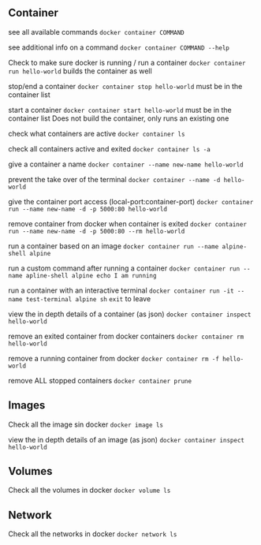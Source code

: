 ## Container
see all available commands
`docker container COMMAND`

see additional info on a command
`docker container COMMAND --help`

Check to make sure docker is running / run a container
`docker container run hello-world`
	builds the container as well

stop/end a container
`docker container stop hello-world`
	must be in the container list
	
start a container
`docker container start hello-world`
	must be in the container list
	Does not build the container, only runs an existing one

check what containers are active
`docker container ls`

check all containers active and exited
`docker container ls -a`

give a container a name
`docker container --name new-name hello-world`

prevent the take over of the terminal
`docker container --name -d hello-world`

give the container port access (local-port:container-port)
`docker container run --name new-name -d -p 5000:80 hello-world`

remove container from docker when container is exited
`docker container run --name new-name -d -p 5000:80 --rm hello-world`

run a container based on an image
`docker container run --name alpine-shell alpine`

run a custom command after running a container
`docker container run --name apline-shell alpine echo I am running`

run a container with an interactive terminal
`docker container run -it --name test-terminal alpine sh`
	`exit` to leave

view the in depth details of a container (as json)
`docker container inspect hello-world`

remove an exited container from docker containers
`docker container rm hello-world`

remove a running container from docker
`docker container rm -f hello-world`

remove ALL stopped containers
`docker container prune`
## Images
Check all the image sin docker
`docker image ls`

view the in depth details of an image (as json)
`docker container inspect hello-world`

## Volumes
Check all the volumes in docker
`docker volume ls`

## Network
Check all the networks in docker
`docker network ls`